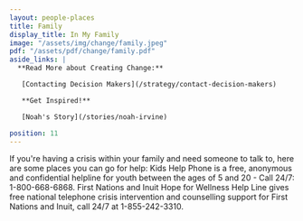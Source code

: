 ```yaml
---
layout: people-places
title: Family
display_title: In My Family
image: "/assets/img/change/family.jpeg"
pdf: "/assets/pdf/change/family.pdf"
aside_links: |
  **Read More about Creating Change:**

   [Contacting Decision Makers](/strategy/contact-decision-makers)

   **Get Inspired!**

   [Noah's Story](/stories/noah-irvine)

position: 11
---
```


If you're having a crisis within your family and need someone to talk to, here are some places you can go for help: Kids Help Phone is a free, anonymous and confidential helpline for youth between the ages of 5 and 20 - Call 24/7: 1-800-668-6868. First Nations and Inuit Hope for Wellness Help Line gives free national telephone crisis intervention and counselling support for First Nations and Inuit, call 24/7 at 1-855-242-3310.
